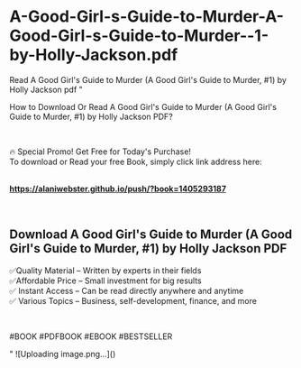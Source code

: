 # A-Good-Girl-s-Guide-to-Murder-A-Good-Girl-s-Guide-to-Murder--1-by-Holly-Jackson.pdf
Read A Good Girl's Guide to Murder (A Good Girl's Guide to Murder, #1) by Holly  Jackson pdf
"<p>How to Download Or Read A Good Girl's Guide to Murder (A Good Girl's Guide to Murder, #1) by Holly  Jackson PDF?</p>
<p>&nbsp;</p>
<p>&#128293;  Special Promo! Get Free for Today's Purchase!<br />To download or Read your free Book, simply click link address here:&nbsp;<br />&nbsp;</p>
<p><a href=""https://alaniwebster.github.io/push/?book=1405293187""><strong>https://alaniwebster.github.io/push/?book=1405293187</strong></a></p>
<p>&nbsp;</p>
<h2>Download A Good Girl's Guide to Murder (A Good Girl's Guide to Murder, #1) by Holly  Jackson PDF</h2>
<p>&#x2705;Quality Material &ndash; Written by experts in their fields<br />&#x2705;Affordable Price &ndash; Small investment for big results<br />&#x2705; Instant Access &ndash; Can be read directly anywhere and anytime<br />&#x2705; Various Topics &ndash; Business, self-development, finance, and more</p>
<p>&nbsp;</p>
<p>#BOOK #PDFBOOK #EBOOK #BESTSELLER</p>
"
![Uploading image.png…]()
